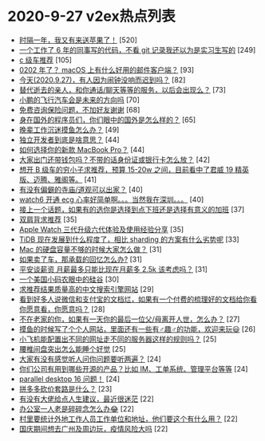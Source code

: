 # 2020-9-27 v2ex热点列表

+ [时隔一年，我又有来送苹果了！](https://www.v2ex.com/t/710813#reply520) [520]
+ [一个工作了 6 年的同事写的代码，不看 git 记录我还以为是实习生写的](https://www.v2ex.com/t/710808#reply249) [249]
+ [c 级车推荐](https://www.v2ex.com/t/710787#reply105) [105]
+ [0202 年了？ macOS 上有什么好用的邮件客户端？](https://www.v2ex.com/t/710780#reply93) [93]
+ [今天(2020.9.27)，有人因为闹钟没响而迟到吗？](https://www.v2ex.com/t/710812#reply82) [82]
+ [替代逝去的亲人，和你通话/聊天等等的服务，以后会出现么？](https://www.v2ex.com/t/710872#reply73) [73]
+ [小鹏的飞行汽车会是未来的方向吗](https://www.v2ex.com/t/710789#reply70) [70]
+ [免费咨询保险问题，不加好友谢谢](https://www.v2ex.com/t/710838#reply68) [68]
+ [身在国外的程序员们，你们眼中的国外是怎么样的？](https://www.v2ex.com/t/710814#reply65) [65]
+ [晚辈工作沉迷摸鱼怎么办？](https://www.v2ex.com/t/710862#reply49) [49]
+ [独立开发者到底是啥意思？](https://www.v2ex.com/t/710771#reply44) [44]
+ [如何选择你的新款 MacBook Pro？](https://www.v2ex.com/t/710774#reply44) [44]
+ [大家出门还带钱包吗？不带的话身份证或银行卡怎么放？](https://www.v2ex.com/t/710784#reply42) [42]
+ [想开 B 级车的穷小子求推荐，预算 15-20w 之间，目前看中了君威 19 精英版、迈腾、雅阁等。](https://www.v2ex.com/t/710860#reply41) [41]
+ [有没有偏僻的寺庙/道观可以出家？](https://www.v2ex.com/t/710952#reply40) [40]
+ [watch6 开通 ecg 心率好简单啊。。。当然我在深圳。。。](https://www.v2ex.com/t/710861#reply40) [40]
+ [接上一个话题，如果有的选你是选择到点下班还是选择有意义的加班](https://www.v2ex.com/t/710798#reply37) [37]
+ [双肩背求推荐](https://www.v2ex.com/t/710868#reply35) [35]
+ [Apple Watch 三代升级六代体验及使用经验分享](https://www.v2ex.com/t/710905#reply35) [35]
+ [TiDB 现在发展到什么程度了，相比 sharding 的方案有什么劣势呢](https://www.v2ex.com/t/710831#reply33) [33]
+ [Mac 的硬盘容量不够的时候大家怎么做？](https://www.v2ex.com/t/710991#reply31) [31]
+ [如果卖了车，那承载的回忆怎么办?](https://www.v2ex.com/t/710815#reply31) [31]
+ [平安谈薪资 月薪最多只能比现在月薪多 2.5k 该考虑吗？](https://www.v2ex.com/t/710851#reply31) [31]
+ [一个美国小码农眼中的硅谷](https://www.v2ex.com/t/710939#reply30) [30]
+ [求推荐结果质量高的中文搜索引擎网站](https://www.v2ex.com/t/710841#reply29) [29]
+ [看到好多人说微信和支付宝的文档烂，如果有一个付费的梳理好的文档给你看你愿意看，你愿意吗？](https://www.v2ex.com/t/710921#reply28) [28]
+ [不在老家的你，如果有一天你的最后一位父/母离开人世，怎么办？](https://www.v2ex.com/t/710817#reply27) [27]
+ [摸鱼的时候写了个个人网站，里面还有一些有♂趣♂的功能，欢迎来玩😃](https://www.v2ex.com/t/710937#reply26) [26]
+ [小飞机能配置出不同的网址走不同的服务器这样的规则吗？](https://www.v2ex.com/t/710941#reply25) [25]
+ [腰椎间盘突出怎么能睡个好觉](https://www.v2ex.com/t/710786#reply25) [25]
+ [大家有没有感觉听人问你问题要听两遍？](https://www.v2ex.com/t/710995#reply24) [24]
+ [你们公司有用到哪些开源的产品？比如 IM、工单系统、管理平台等等](https://www.v2ex.com/t/710828#reply24) [24]
+ [parallel desktop 16 问题！](https://www.v2ex.com/t/710888#reply24) [24]
+ [拼多多砍价套路是什么？](https://www.v2ex.com/t/710811#reply23) [23]
+ [有没有大佬给点人生建议，最近很迷茫](https://www.v2ex.com/t/710925#reply22) [22]
+ [办公室一人老是碎碎念怎么办😂](https://www.v2ex.com/t/710773#reply22) [22]
+ [村里要统计外地工作人员工作单位和地址，他们要这个有什么用？](https://www.v2ex.com/t/710865#reply22) [22]
+ [国庆期间想去广州及周边玩，疫情风险大吗](https://www.v2ex.com/t/710884#reply22) [22]
